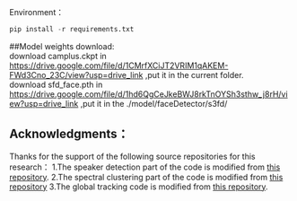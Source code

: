 Environment：
```python
pip install -r requirements.txt
```


##Model weights download:  
download camplus.ckpt in https://drive.google.com/file/d/1CMrfXCiJT2VRIM1qAKEM-FWd3Cno_23C/view?usp=drive_link ,put it in the current folder.  
download sfd_face.pth in https://drive.google.com/file/d/1hd6QgCeJkeBWJ8rkTnOYSh3sthw_j8rH/view?usp=drive_link ,put it in the ./model/faceDetector/s3fd/ 

## Acknowledgments：  
Thanks for the support of the following source repositories for this research：
1.The speaker detection part of the code is modified from [this repository](https://github.com/Junhua-Liao/Light-ASD).
2.The spectral clustering part of the code is modified from [this repository](https://gitee.com/Wilder_ting/speaker_diarization)
3.The global tracking code is modified from [this repository](https://github.com/EGO4D/audio-visual).
